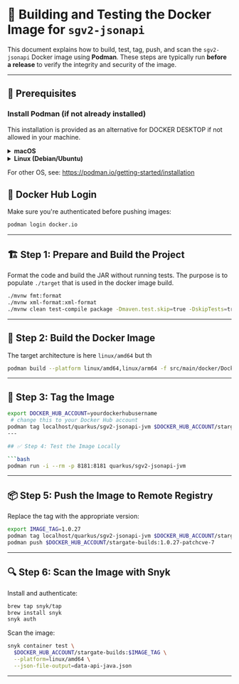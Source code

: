 # 🐳 Building and Testing the Docker Image for `sgv2-jsonapi`

This document explains how to build, test, tag, push, and scan the `sgv2-jsonapi` 
Docker image using **Podman**. These steps are typically run **before a release** 
to verify the integrity and security of the image.

---

## 🧰 Prerequisites

### Install Podman (if not already installed)

This installation is provided as an alternative for DOCKER DESKTOP if not allowed in your machine.

<details>
<summary><strong>macOS</strong></summary>

```bash
brew install podman
podman machine init  # if first time
podman machine start
```

</details>

<details>
<summary><strong>Linux (Debian/Ubuntu)</strong></summary>

```bash
sudo apt update
sudo apt -y install podman
```

</details>

For other OS, see: https://podman.io/getting-started/installation

## 🔐 Docker Hub Login

Make sure you're authenticated before pushing images:

```bash
podman login docker.io
```

---

## 🏗️ Step 1: Prepare and Build the Project

Format the code and build the JAR without running tests. 
The purpose is to populate `./target` that is used in the docker image build.

```bash
./mvnw fmt:format
./mvnw xml-format:xml-format
./mvnw clean test-compile package -Dmaven.test.skip=true -DskipTests=true
```

---

## 🐋 Step 2: Build the Docker Image

The target architecture is here `linux/amd64` but th

```bash
podman build --platform linux/amd64,linux/arm64 -f src/main/docker/Dockerfile.jvm -t quarkus/sgv2-jsonapi-jvm .
```

---

## 🔖 Step 3: Tag the Image

```bash
export DOCKER_HUB_ACCOUNT=yourdockerhubusername 
 # change this to your Docker Hub account
podman tag localhost/quarkus/sgv2-jsonapi-jvm $DOCKER_HUB_ACCOUNT/stargate-builds:latest
---

## ✅ Step 4: Test the Image Locally

```bash
podman run -i --rm -p 8181:8181 quarkus/sgv2-jsonapi-jvm
```

---

## 📦 Step 5: Push the Image to Remote Registry

Replace the tag with the appropriate version:

```bash
export IMAGE_TAG=1.0.27
podman tag localhost/quarkus/sgv2-jsonapi-jvm $DOCKER_HUB_ACCOUNT/stargate-builds:$IMAGE_TAG
podman push $DOCKER_HUB_ACCOUNT/stargate-builds:1.0.27-patchcve-7
```

---

## 🔍 Step 6: Scan the Image with Snyk

Install and authenticate:

```bash
brew tap snyk/tap
brew install snyk
snyk auth
```

Scan the image:

```bash
snyk container test \
  $DOCKER_HUB_ACCOUNT/stargate-builds:$IMAGE_TAG \
  --platform=linux/amd64 \
  --json-file-output=data-api-java.json
```

---
